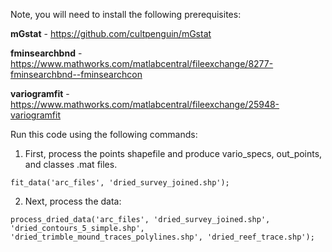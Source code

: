 Note, you will need to install the following prerequisites: 

**mGstat** - https://github.com/cultpenguin/mGstat

**fminsearchbnd** - https://www.mathworks.com/matlabcentral/fileexchange/8277-fminsearchbnd--fminsearchcon

**variogramfit** - https://www.mathworks.com/matlabcentral/fileexchange/25948-variogramfit

Run this code using the following commands:

1. First, process the points shapefile and produce vario_specs, out_points, and classes .mat files. 
```
fit_data('arc_files', 'dried_survey_joined.shp');
```
2. Next, process the data:
```
process_dried_data('arc_files', 'dried_survey_joined.shp', 'dried_contours_5_simple.shp', 'dried_trimble_mound_traces_polylines.shp', 'dried_reef_trace.shp');
```